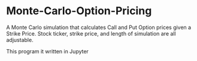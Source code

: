 # Monte-Carlo-Option-Pricing
A Monte Carlo simulation that calculates Call and Put Option prices given a Strike Price. Stock ticker, strike price, and length of simulation are all adjustable.

This program it written in Jupyter
